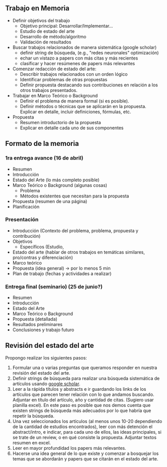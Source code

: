 ## Trabajo en Memoria

- Definir objetivos del trabajo
   - Objetivo principal: Desarrollar/Implementar...
   - Estudio de estado del arte
   - Desarrollo de método/algoritmo
   - Validación de resultados
- Buscar trabajos relacionados de manera sistemática (google scholar)
	- definir string de búsqueda, (e.g., "redes neuronales" optimización)
	- echar un vistazo a papers con más citas y más recientes
	- clasificar y hacer resúmenes de papers más relevantes
- Comenzar redacción de estado del arte:
	- Describir trabajos relacionados con un orden lógico
	- Identificar problemas de otras propuestas
	- Definir propuesta destacando sus contribuciones en relación a los otros trabajos presentados.
- Trabajar en Marco Teórico o Background
	- Definir el problema de manera formal (si es posible).
	- Definir métodos o técnicas que se aplicarán en la propuesta. Explicar en detalle, incluir definiciones, fórmulas, etc. 
- Propuesta
	- Resumen introductorio de la propuesta
	- Explicar en detalle cada uno de sus componentes

## Formato de la memoria

### 1ra entrega avance (16 de abril)

- Resumen
- Introducción
- Estado del Arte (lo más completo posible)
- Marco Teórico o Background (algunas cosas)
	- Problema
	- Métodos existentes que necesitan para la propuesta
- Propuesta (resumen de una página)
- Planificación

### Presentación
- Introducción (Contexto del problema, problema, propuesta y contribución)
- Objetivos
	- Específicos (Estudio, 
- Estado del arte (hablar de otros trabajos en temáticas similares, pro/contras y diferenciación)
- Marco teórico
- Propuesta (idea general) -> por lo menos 5 min
- Plan de trabajo (fechas y actividades a realizar)


### Entrega final (seminario) (25 de junio?)
- Resumen
- Introducción
- Estado del Arte 
- Marco Teórico o Background
- Propuesta (detallada)
- Resultados preliminares 
- Conclusiones y trabajo futuro



Revisión del estado del arte
---

Propongo realizar los siguientes pasos:

1. Formular una o varias preguntas que queramos responder en nuestra revisión del estado del arte.
2. Definir strings de búsqueda para realizar una búsqueda sistemática de artículos usando [google scholar](http://scholar.google.es/).
3. Leer a la rápida títulos y abstracts e ir guardando los links de los artículos que parecen tener relación con lo que andamos buscando. Adjuntar en título del artículo, año y cantidad de citas. (Sugiero usar planilla excel). En este paso es posible que nos demos cuenta que existen strings de búsqueda más adecuados por lo que habría que repetir la búsqueda. 
4. Una vez seleccionados los artículos (al menos unos 10-20 dependiendo de la cantidad de estudios encontrados), leer con más detención el abstract/intro, e indicar, para cada uno de ellos, las ideas principales, si se trate de un review, o en qué consiste la propuesta. Adjuntar textos resumen en excel.
5. Leer en mayor profundidad los papers más relevantes.
6. Hacerse una idea general de lo que existe y comenzar a bosquejar los temas que se abordarán y papers que se citarán en el estado del arte.




<!--stackedit_data:
eyJoaXN0b3J5IjpbNDE2NTA0NzEzLDY1MDY3MjEyNCwtMTA5ND
Y1NTU3NSwtMTQxOTE3Njg4NSwtODYyMzQxNjY3LDU2ODM2Njk3
Niw1OTc3NDc4NTQsLTYzMjIwNTYxNCwxMTUxMjQzMzQ0LC0yMT
Y3ODA4MDEsLTEwNDg1NzY4NTEsLTE4ODYzMzk2NDQsLTI2Mzc5
Mzk2LDQ2NjMyMzM0LC0yMDUyMTEzMDQ5LC0xMjY1ODk1NjkxLC
0xNzM3NzUyNzc2LDE4MDk1NTkzNzAsLTgzNzM5NjIyMyw2NjE2
MzIzNF19
-->